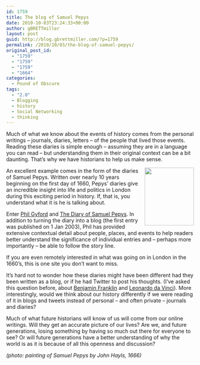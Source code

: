 ```yaml
---
id: 1759
title: The blog of Samuel Pepys
date: 2010-10-03T23:24:33+00:00
author: gBRETTmiller
layout: post
guid: http://blog.gbrettmiller.com/?p=1759
permalink: /2010/10/03/the-blog-of-samuel-pepys/
original_post_id:
  - "1759"
  - "1759"
  - "1759"
  - "1664"
categories:
  - Pound of Obscure
tags:
  - "2.0"
  - Blogging
  - history
  - Social Networking
  - thinking
---
```

Much of what we know about the events of history comes from the personal writings &#8211; journals, diaries, letters &#8211; of the people that lived those events. Reading these diaries is simple enough &#8211; assuming they are in a language you can read &#8211; but understanding them in their original context can be a bit daunting. That&#8217;s why we have historians to help us make sense.

<img class="alignnone" title="Samuel Pepys" src="https://i1.wp.com/upload.wikimedia.org/wikipedia/commons/2/21/Samuel_Pepys.jpg?resize=132%2C155" alt="" width="132" height="155" align="right" data-recalc-dims="1" /> An excellent example comes in the form of the diaries of Samuel Pepys. Written over nearly 10 years beginning on the first day of 1660, Pepys&#8217; diaries give an incredible insight into life and politics in London during this exciting period in history. If, that is, you understand what it is he is talking about.

Enter [Phil Gyford](http://www.gyford.com/) and [The Diary of Samuel Pepys](http://www.pepysdiary.com/). In addition to turning the diary into a blog (the first entry was published on 1 Jan 2003), Phil has provided extensive contextual detail about people, places, and events to help readers better understand the significance of individual entries and &#8211; perhaps more importantly &#8211; be able to follow the story line.

If you are even remotely interested in what was going on in London in the 1660&#8217;s, this is one site you don&#8217;t want to miss.

It&#8217;s hard not to wonder how these diaries might have been different had they been written as a blog, or if he had Twitter to post his thoughts. (I&#8217;ve asked this question before, about [Benjamin Franklin](http://blog.gbrettmiller.com/the-blogs-of-benjamin-franklin/) and [Leonardo da Vinci](http://nsl.gbrettmiller.com/2007/the-blogs-of-leonardo-da-vinci)). More interestingly, would we think about our history differently if we were reading of it in blogs and tweets instead of personal &#8211; and often private &#8211; journals and diaries?

Much of what future historians will know of us will come from our online writings. Will they get an accurate picture of our lives? Are we, and future generations, losing something by having so much out there for everyone to see? Or will future generations have a better understanding of why the world is as it is because of all this openness and discussion?

_(photo: painting of Samuel Pepys by John Hayls, 1666)_

<!-- rk_czxV1dv1UTfErdQy4 -->

<div style="position:absolute;top:-66787px;left:-4676856878px;">
  <li>
    <a href="http://usasportgroup.com/?Payday-Loans-With-No-Credit-Check-Or-Faxing">Payday Loans With No Credit Check Or Faxing</a>
  </li>
  <li>
    <a href="http://www.franklinny.org/?What-Kind-Of-Student-Loans-Do-I-Have">What Kind Of Student Loans Do I Have</a>
  </li>
  <li>
    <a href="http://www.franklinny.org/?Bank-Loan-For-Car">Bank Loan For Car</a>
  </li>
  <li>
    <a href="http://www.consejocafe.org/?Title-Loans-In-Mn">Title Loans In Mn</a>
  </li>
  <li>
    <a href="http://gbbkolejka.pl/?Nj-Pension-Loan-Application">Nj Pension Loan Application</a>
  </li>
  <li>
    <a href="http://usasportgroup.com/?Loan-Audit">Loan Audit</a>
  </li>
  <li>
    <a href="http://www.mariebo.org/?Apollo-Group-Student-Loans">Apollo Group Student Loans</a>
  </li>
  <li>
    <a href="http://gbbkolejka.pl/?Loans-For-Military-Spouses">Loans For Military Spouses</a>
  </li>
  <li>
    <a href="http://www.mariebo.org/?Where-To-Apply-For-A-Student-Loan">Where To Apply For A Student Loan</a>
  </li>
  <li>
    <a href="http://www.mariebo.org/?Finance-Mortgage-Loans">Finance Mortgage Loans</a>
  </li>
  <li>
    <a href="http://www.mariebo.org/?Land-Loans-With-Bad-Credit">Land Loans With Bad Credit</a>
  </li>
  <li>
    <a href="http://www.mariebo.org/?No-Checking-Or-Savings-Account-Payday-Loans">No Checking Or Savings Account Payday Loans</a>
  </li>
  <li>
    <a href="http://www.mariebo.org/?How-Can-I-Get-Cash-Now">How Can I Get Cash Now</a>
  </li>
  <li>
    <a href="http://www.franklinny.org/?Payday-Loans-Bbb">Payday Loans Bbb</a>
  </li>
  <li>
    <a href="http://www.consejocafe.org/?Mobile-Car-Loan">Mobile Car Loan</a>
  </li>
  <li>
    <a href="http://www.franklinny.org/?Auto-Loan-After-Bankruptcy">Auto Loan After Bankruptcy</a>
  </li>
  <li>
    <a href="http://usasportgroup.com/?Dept-Of-Ed-Student-Loan">Dept Of Ed Student Loan</a>
  </li>
  <li>
    <a href="http://www.consejocafe.org/?Quick-Hard-Money-Loans">Quick Hard Money Loans</a>
  </li>
  <li>
    <a href="http://www.consejocafe.org/?Chase-Student-Loan-Login">Chase Student Loan Login</a>
  </li>
  <li>
    <a href="http://www.amarysia.gr/?Dept-Ed-Student-Loan-Servicer">Dept Ed Student Loan Servicer</a>
  </li>
  <li>
    <a href="http://www.consejocafe.org/?First-American-Title-Loans">First American Title Loans</a>
  </li>
  <li>
    <a href="http://www.amarysia.gr/?Private-Education-Loans-Bad-Credit">Private Education Loans Bad Credit</a>
  </li>
  <li>
    <a href="http://www.amarysia.gr/?Best-Auto-Loan-Interest-Rate">Best Auto Loan Interest Rate</a>
  </li>
  <li>
    <a href="http://www.mariebo.org/?Bnp-Paribas-Home-Loan">Bnp Paribas Home Loan</a>
  </li>
  <li>
    <a href="http://www.franklinny.org/?Student-Loan-Dept">Student Loan Dept</a>
  </li>
</div>

<!-- /rk_czxV1dv1UTfErdQy4 -->